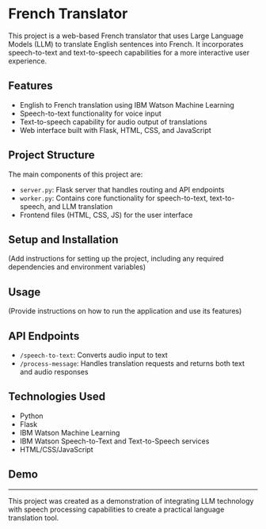 # French Translator

This project is a web-based French translator that uses Large Language Models (LLM) to translate English sentences into French. It incorporates speech-to-text and text-to-speech capabilities for a more interactive user experience.

## Features

- English to French translation using IBM Watson Machine Learning
- Speech-to-text functionality for voice input
- Text-to-speech capability for audio output of translations
- Web interface built with Flask, HTML, CSS, and JavaScript

## Project Structure

The main components of this project are:

- `server.py`: Flask server that handles routing and API endpoints
- `worker.py`: Contains core functionality for speech-to-text, text-to-speech, and LLM translation
- Frontend files (HTML, CSS, JS) for the user interface

## Setup and Installation

(Add instructions for setting up the project, including any required dependencies and environment variables)

## Usage

(Provide instructions on how to run the application and use its features)

## API Endpoints

- `/speech-to-text`: Converts audio input to text
- `/process-message`: Handles translation requests and returns both text and audio responses

## Technologies Used

- Python
- Flask
- IBM Watson Machine Learning
- IBM Watson Speech-to-Text and Text-to-Speech services
- HTML/CSS/JavaScript

## Demo

---

This project was created as a demonstration of integrating LLM technology with speech processing capabilities to create a practical language translation tool.
